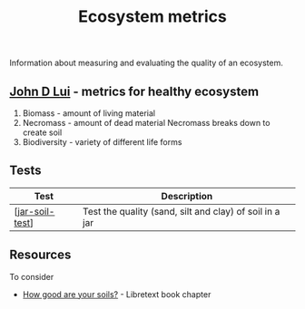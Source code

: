 ﻿---
backlinks:
- title: Bush regeneration (Wood duck meadows)
  url: /memex/sense/landscape-garden/regeneration.html
tags: landscape, garden, ecosystem
title: Ecosystem metrics
type: note
---
Information about measuring and evaluating the quality of an ecosystem.

## [John D Lui](https://regenerationinternational.org/2016/03/07/meet-john-d-liu-the-indiana-jones-of-landscape-restoration/) - metrics for healthy ecosystem

1. Biomass - amount of living material
2. Necromass - amount of dead material
    Necromass breaks down to create soil
3. Biodiversity - variety of different life forms

## Tests

| Test | Description |
| --- | --- |
| [[jar-soil-test]] | Test the quality (sand, silt and clay) of soil in a jar |

## Resources

To consider

- [How good are your soils?](https://geo.libretexts.org/Bookshelves/Soil_Science/Building_Soils_for_Better_Crops_-_Ecological_Management_for_Healthy_Soils_4e_(Magdoff_and_van_Es)/23%3A_How_Good_Are_Your_Soils) - Libretext book chapter

[//begin]: # "Autogenerated link references for markdown compatibility"
[jar-soil-test]: jar-soil-test "Jar soil test"
[//end]: # "Autogenerated link references"